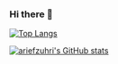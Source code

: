 ### Hi there 👋

[![Top Langs](https://github-readme-stats.vercel.app/api/top-langs/?username=ariefzuhri&layout=compact)](#)

[![ariefzuhri's GitHub stats](https://github-readme-stats.vercel.app/api?username=ariefzuhri&count_private=true&show_icons=true&hide=issues)](#)

<!--
**ariefzuhri/ariefzuhri** is a ✨ _special_ ✨ repository because its `README.md` (this file) appears on your GitHub profile.

Here are some ideas to get you started:

- 🔭 I’m currently working on ...
- 🌱 I’m currently learning ...
- 👯 I’m looking to collaborate on ...
- 🤔 I’m looking for help with ...
- 💬 Ask me about ...
- 📫 How to reach me: ...
- 😄 Pronouns: ...
- ⚡ Fun fact: ...
-->
